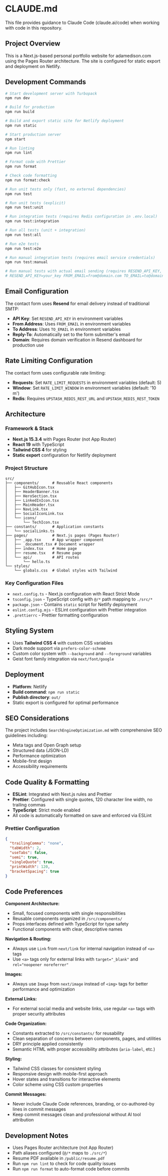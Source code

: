 # CLAUDE.md

This file provides guidance to Claude Code (claude.ai/code) when working with code in this repository.

## Project Overview

This is a Next.js-based personal portfolio website for adamedison.com using the Pages Router architecture. The site is configured for static export and deployment on Netlify.

## Development Commands

```bash
# Start development server with Turbopack
npm run dev

# Build for production
npm run build

# Build and export static site for Netlify deployment
npm run static

# Start production server
npm start

# Run linting
npm run lint

# Format code with Prettier
npm run format

# Check code formatting
npm run format:check

# Run unit tests only (fast, no external dependencies)
npm run test

# Run unit tests (explicit)
npm run test:unit

# Run integration tests (requires Redis configuration in .env.local)
npm run test:integration

# Run all tests (unit + integration)
npm run test:all

# Run e2e tests
npm run test:e2e

# Run manual integration tests (requires email service credentials)
npm run test:manual

# Run manual tests with actual email sending (requires RESEND_API_KEY, FROM_EMAIL, TO_EMAIL)
# RESEND_API_KEY=your_key FROM_EMAIL=from@domain.com TO_EMAIL=to@domain.com npm run test:manual
```

## Email Configuration

The contact form uses **Resend** for email delivery instead of traditional SMTP:

- **API Key**: Set `RESEND_API_KEY` in environment variables
- **From Address**: Uses `FROM_EMAIL` in environment variables
- **To Address**: Uses `TO_EMAIL` in environment variables
- **Reply-To**: Automatically set to the form submitter's email
- **Domain**: Requires domain verification in Resend dashboard for production use

## Rate Limiting Configuration

The contact form uses configurable rate limiting:

- **Requests**: Set `RATE_LIMIT_REQUESTS` in environment variables (default: 5)
- **Window**: Set `RATE_LIMIT_WINDOW` in environment variables (default: '10 m')
- **Redis**: Requires `UPSTASH_REDIS_REST_URL` and `UPSTASH_REDIS_REST_TOKEN`

## Architecture

### Framework & Stack

- **Next.js 15.3.4** with Pages Router (not App Router)
- **React 19** with TypeScript
- **Tailwind CSS 4** for styling
- **Static export** configuration for Netlify deployment

### Project Structure

```
src/
├── components/      # Reusable React components
│   ├── GitHubIcon.tsx
│   ├── HeaderBanner.tsx
│   ├── HeroSection.tsx
│   ├── LinkedInIcon.tsx
│   ├── MainHeader.tsx
│   ├── NavLink.tsx
│   ├── SocialIconLink.tsx
│   └── icons/
│       └── TechIcon.tsx
├── constants/       # Application constants
│   └── socialLinks.ts
├── pages/           # Next.js pages (Pages Router)
│   ├── _app.tsx     # App wrapper component
│   ├── _document.tsx # Document wrapper
│   ├── index.tsx    # Home page
│   ├── resume.tsx   # Resume page
│   └── api/         # API routes
│       └── hello.ts
└── styles/
    └── globals.css  # Global styles with Tailwind
```

### Key Configuration Files

- `next.config.ts` - Next.js configuration with React Strict Mode
- `tsconfig.json` - TypeScript config with `@/*` path mapping to `./src/*`
- `package.json` - Contains `static` script for Netlify deployment
- `eslint.config.mjs` - ESLint configuration with Prettier integration
- `.prettierrc` - Prettier formatting configuration

## Styling System

- Uses **Tailwind CSS 4** with custom CSS variables
- Dark mode support via `prefers-color-scheme`
- Custom color system with `--background` and `--foreground` variables
- Geist font family integration via `next/font/google`

## Deployment

- **Platform**: Netlify
- **Build command**: `npm run static`
- **Publish directory**: `out/`
- Static export is configured for optimal performance

## SEO Considerations

The project includes `SearchEngineOptimization.md` with comprehensive SEO guidelines including:

- Meta tags and Open Graph setup
- Structured data (JSON-LD)
- Performance optimization
- Mobile-first design
- Accessibility requirements

## Code Quality & Formatting

- **ESLint**: Integrated with Next.js rules and Prettier
- **Prettier**: Configured with single quotes, 120 character line width, no trailing commas
- **TypeScript**: Strict mode enabled
- All code is automatically formatted on save and enforced via ESLint

### Prettier Configuration

```json
{
  "trailingComma": "none",
  "tabWidth": 2,
  "useTabs": false,
  "semi": true,
  "singleQuote": true,
  "printWidth": 120,
  "bracketSpacing": true
}
```

## Code Preferences

**Component Architecture:**

- Small, focused components with single responsibilities
- Reusable components organized in `/src/components/`
- Props interfaces defined with TypeScript for type safety
- Functional components with clear, descriptive names

**Navigation & Routing:**

- Always use `Link` from `next/link` for internal navigation instead of `<a>` tags
- Use `<a>` tags only for external links with `target="_blank"` and `rel="noopener noreferrer"`

**Images:**

- Always use `Image` from `next/image` instead of `<img>` tags for better performance and optimization

**External Links:**

- For external social media and website links, use regular `<a>` tags with proper security attributes

**Code Organization:**

- Constants extracted to `/src/constants/` for reusability
- Clean separation of concerns between components, pages, and utilities
- DRY principle applied consistently
- Semantic HTML with proper accessibility attributes (`aria-label`, etc.)

**Styling:**

- Tailwind CSS classes for consistent styling
- Responsive design with mobile-first approach
- Hover states and transitions for interactive elements
- Color scheme using CSS custom properties

**Commit Messages:**

- Never include Claude Code references, branding, or co-authored-by lines in commit messages
- Keep commit messages clean and professional without AI tool attribution

## Development Notes

- Uses Pages Router architecture (not App Router)
- Path aliases configured (`@/*` maps to `./src/*`)
- Resume PDF available in `/public/resume.pdf`
- Run `npm run lint` to check for code quality issues
- Run `npm run format` to auto-format code before commits
